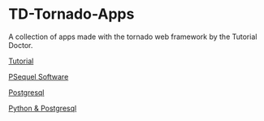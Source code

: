# TD-Tornado-Apps
A collection of apps made with the tornado web framework by the Tutorial Doctor.

[Tutorial](
https://www.youtube.com/watch?v=tfKk_1nM0TA&t=484s)

[PSequel Software](http://www.psequel.com)

[Postgresql](https://hackernoon.com/postgresql-explained-with-basketball-players-f99fb812c065)

[Python & Postgresql](
https://www.youtube.com/watch?v=PsorlkAF83s&t=894s)
